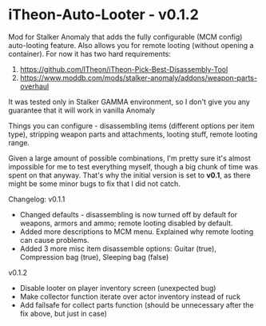 # iTheon-Auto-Looter - v0.1.2
Mod for Stalker Anomaly that adds the fully configurable (MCM config) auto-looting feature. Also allows you for remote looting (without opening a container).
For now it has two hard requirements:
1. https://github.com/lTheon/iTheon-Pick-Best-Disassembly-Tool
2. https://www.moddb.com/mods/stalker-anomaly/addons/weapon-parts-overhaul

It was tested only in Stalker GAMMA environment, so I don't give you any guarantee that it will work in vanilla Anomaly

Things you can configure - disassembling items (different options per item type), stripping weapon parts and attachments, looting stuff, remote looting range.

Given a large amount of possible combinations, I'm pretty sure it's almost impossible for me to test everything myself, though a big chunk of time was spent on that anyway. That's why the initial version is set to **v0.1**, as there might be some minor bugs to fix that I did not catch.

Changelog:
v0.1.1
- Changed defaults - disassembling is now turned off by default for weapons, armors and ammo; remote looting disabled by default.
- Added more descriptions to MCM menu. Explained why remote looting can cause problems.
- Added 3 more misc item disassemble options: Guitar (true), Compression bag (true), Sleeping bag (false)

v0.1.2
- Disable looter on player inventory screen (unexpected bug)
- Make collector function iterate over actor inventory instead of ruck
- Add failsafe for collect parts function (should be unnecessary after the fix above, but just in case)
